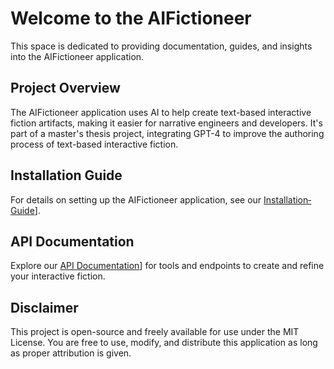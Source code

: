 # Welcome to the AIFictioneer

This space is dedicated to providing documentation, guides, and insights into the AIFictioneer application.

## Project Overview

The AIFictioneer application uses AI to help create text-based interactive fiction artifacts, making it easier for narrative engineers and developers. It's part of a master's thesis project, integrating GPT-4 to improve the authoring process of text-based interactive fiction.

## Installation Guide
For details on setting up the AIFictioneer application, see our [Installation‐Guide](https://github.com/Alireza-Ahmady/AIFictioneer/wiki/Installation%E2%80%90Guide)].

## API Documentation

Explore our [API Documentation](https://github.com/Alireza-Ahmady/AIFictioneer/wiki/API-Overview)] for tools and endpoints to create and refine your interactive fiction.

## Disclaimer
This project is open-source and freely available for use under the MIT License. You are free to use, modify, and distribute this application as long as proper attribution is given.
